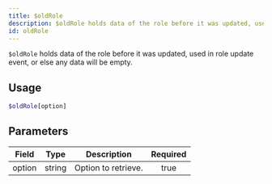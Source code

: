 ```yaml
---
title: $oldRole
description: $oldRole holds data of the role before it was updated, used in role update event, or else any data will be empty.
id: oldRole
---
```


`$oldRole` holds data of the role before it was updated, used in role update event, or else any data will be empty.

## Usage

```php
$oldRole[option]
```

## Parameters

| Field  | Type   | Description         | Required |
| ------ | ------ | ------------------- | :------: |
| option | string | Option to retrieve. |   true   |
